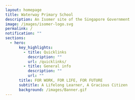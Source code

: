 ```yaml
---
layout: homepage
title: Waterway Primary School
description: An Isomer site of the Singapore Government
image: /images/isomer-logo.svg
permalink: /
notification: ""
sections:
  - hero:
      key_highlights:
        - title: Quicklinks
          description: ""
          url: /quicklinks/
        - title: General info
          description: ""
          url: ""
      title: FOR WORK, FOR LIFE, FOR FUTURE
      subtitle: A Lifelong Learner, A Gracious Citizen
      background: /images/Banner.gif
---
```

